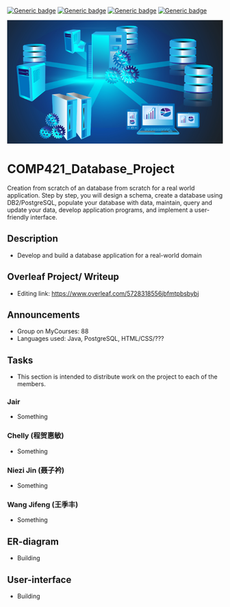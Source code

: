 [![Generic badge](https://img.shields.io/badge/Database_Project-blue.svg)](https://shields.io/)
[![Generic badge](https://img.shields.io/badge/Contributors-4-<COLOR>.svg)](https://shields.io/)
[![Generic badge](https://img.shields.io/badge/COMP421_Databases_Systems-red.svg)](https://shields.io/)
[![Generic badge](https://img.shields.io/badge/Status-Building.svg)](https://shields.io/)


![](figs/database-blue.png)

# COMP421_Database_Project
Creation from scratch of an database from scratch for a real world application. Step by step, you will design a schema, create a database using DB2/PostgreSQL, populate your database with data, maintain, query and update your data, develop application programs, and implement a user-friendly interface.

## Description 
- Develop and build a database application for a real-world domain

## Overleaf Project/ Writeup 
- Editing link: https://www.overleaf.com/5728318556jbfmtpbsbybj

## Announcements 
- Group on MyCourses: 88 
- Languages used: Java, PostgreSQL, HTML/CSS/??? 

## Tasks 
- This section is intended to distribute work on the project to each of the members. 

### Jair 
- Something 

### Chelly (程贺惠敏)
- Something 

### Niezi Jin (聂子衿)
- Something

### Wang Jifeng (王季丰)
- Something

## ER-diagram 
- Building  

## User-interface 
- Building 
